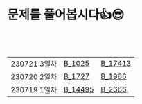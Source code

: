 # 문제를 풀어봅시다👍😎

<br><br>
<table>
  <tr>
<td>230721 3일차 </td> <td><a href ="B_1025.java" > B_1025</a></td><td> <a href ="B_17413.java" > B_17413 </a> </td>
  </tr><tr>
<td>230720 2일차 </td><td><a href ="B_1727.java" > B_1727 </a></td><td><a href ="B_1966.java" > B_1966</a></td>
  </tr><tr>
<td>230719 1일차 </td><td><a href ="B_14495.java" > B_14495</a></td><td> <a href ="B_2666.java" > B_2666,</a></td>
  </tr>
</table>


